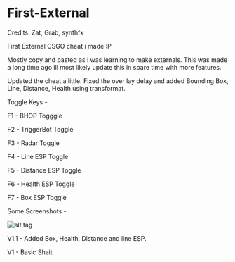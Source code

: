 # First-External

Credits: Zat, Grab, synthfx

First External CSGO cheat i made :P 

Mostly copy and pasted as i was learning to make externals. 
This was made a long time ago ill most likely update this in spare time with more features. 

Updated the cheat a little. Fixed the over lay delay and added Bounding Box, Line, Distance, Health using transformat. 

Toggle Keys -

F1 - BHOP Togggle

F2 - TriggerBot Toggle

F3 - Radar Toggle

F4 - Line ESP Toggle

F5 - Distance ESP Toggle

F6 - Health ESP Toggle

F7 - Box ESP Toggle

Some Screenshots - 

![alt tag](http://uwyoextension.org/uwnutrition/wp-content/uploads/2015/03/getsauced.jpg)


V1.1 - Added Box, Health, Distance and line ESP. 

V1 - 
Basic Shait
